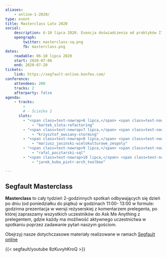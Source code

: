 ```yaml
---
aliases:
    - online-1-2020/
type: event
title: Masterclass Lato 2020
social:
    description: 6-10 lipca 2020. Esencja doświadczenia od praktyków IT na wyciągnięcie ręki.
    opengraph:
        twitter: masterclass-sq.png
        fb: masterclass.png
dates: 
    readable: 06-10 lipca 2020
    start: 2020-07-06
    end: 2020-07-20
tickets: 
    link: https://segfault-online.konfeo.com/
conference:
    attendees: 200
    tracks: 2
    afterparty: false
agenda:
    - tracks: 
        - 
        # - Ścieżka 2
      slots:
        - "<span class=text-nowrap>6 lipca,</span> <span class=text-nowrap>11:00 - 12:30</span>":
            - "bartek_slota-refactoring"
        - "<span class=text-nowrap>7 lipca,</span> <span class=text-nowrap>11:00 - 12:30</span>":
            - "krzysztof_owsiany-storming"
        - "<span class=text-nowrap>8 lipca,</span> <span class=text-nowrap>11:00 - 12:30</span>":
            - "mariusz_jasinski-wielokulturowe_zespoly"
        - "<span class=text-nowrap>9 lipca,</span> <span class=text-nowrap>11:00 - 12:30</span>":
            - "rafal_pocztarski-sql"                                    
        - "<span class=text-nowrap>10 lipca,</span> <span class=text-nowrap>11:00 - 12:30</span>":
            - "jarek_kuba_piotr-arch_toolbox"

---
```


## Segfault Masterclass

**Masterclass** to cały tydzień 2-godzinnych spotkań odbywających się dzień po dniu (od poniedziałku do piątku) w godzinach 11:00- 13:00 w formule: godzinna prezentacja w wersji reżyserskiej z komentarzem prelegenta, po której zapraszamy wszystkich uczestników do Ask Me Anything z prelegentem, gdzie każdy ma możliwość aktywnego uczestnictwa w spotkaniu poprzez zadawanie pytań naszym gościom.

Obejrzyj nasze dotychczasowe materiały realizowane w ramach <a href="https://www.youtube.com/playlist?list=PLSx7O0TzhRJbPczoxwKr90_YdsWff1qmo">Segfault online</a>

{{< segfault/youtube 8zKuvyhKroQ >}}